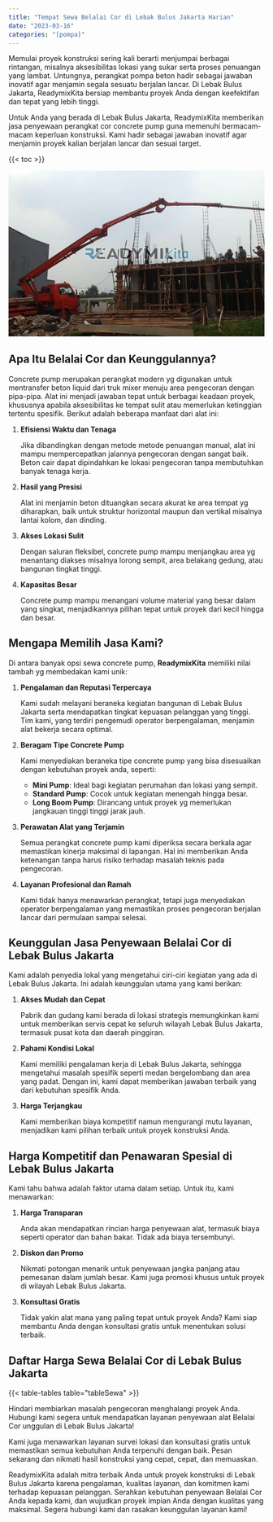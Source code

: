 ```yaml
---
title: "Tempat Sewa Belalai Cor di Lebak Bulus Jakarta Harian"
date: "2023-03-16"
categories: "[pompa]"
---
```


Memulai proyek konstruksi sering kali berarti menjumpai berbagai rintangan, misalnya aksesibilitas lokasi yang sukar serta proses penuangan yang lambat. Untungnya, perangkat pompa beton hadir sebagai jawaban inovatif agar menjamin segala sesuatu berjalan lancar. Di Lebak Bulus Jakarta, ReadymixKita bersiap membantu proyek Anda dengan keefektifan dan tepat yang lebih tinggi.

Untuk Anda yang berada di Lebak Bulus Jakarta, ReadymixKita memberikan jasa penyewaan perangkat cor concrete pump guna memenuhi bermacam-macam keperluan konstruksi. Kami hadir sebagai jawaban inovatif agar menjamin proyek kalian berjalan lancar dan sesuai target.

{{< toc >}}

![Tempat Sewa Belalai Cor di Lebak Bulus Jakarta Harian](/images/pompa/sewa-pompa-19.jpg)

## Apa Itu Belalai Cor dan Keunggulannya?

Concrete pump merupakan perangkat modern yg digunakan untuk mentransfer beton liquid dari truk mixer menuju area pengecoran dengan pipa-pipa. Alat ini menjadi jawaban tepat untuk berbagai keadaan proyek, khususnya apabila aksesibilitas ke tempat sulit atau memerlukan ketinggian tertentu spesifik. Berikut adalah beberapa manfaat dari alat ini:

1. **Efisiensi Waktu dan Tenaga**

   Jika dibandingkan dengan metode metode penuangan manual, alat ini mampu mempercepatkan jalannya pengecoran dengan sangat baik. Beton cair dapat dipindahkan ke lokasi pengecoran tanpa membutuhkan banyak tenaga kerja.

2. **Hasil yang Presisi**

   Alat ini menjamin beton dituangkan secara akurat ke area tempat yg diharapkan, baik untuk struktur horizontal maupun dan vertikal misalnya lantai kolom, dan dinding.

3. **Akses Lokasi Sulit**

   Dengan saluran fleksibel, concrete pump mampu menjangkau area yg menantang diakses misalnya lorong sempit, area belakang gedung, atau bangunan tingkat tinggi.

4. **Kapasitas Besar**

   Concrete pump mampu menangani volume material yang besar dalam yang singkat, menjadikannya pilihan tepat untuk proyek dari kecil hingga dan besar.

## Mengapa Memilih Jasa Kami?

Di antara banyak opsi sewa concrete pump, **ReadymixKita** memiliki nilai tambah yg membedakan kami unik:

1. **Pengalaman dan Reputasi Terpercaya**

   Kami sudah melayani beraneka kegiatan bangunan di Lebak Bulus Jakarta serta mendapatkan tingkat kepuasan pelanggan yang tinggi. Tim kami, yang terdiri pengemudi operator berpengalaman, menjamin alat bekerja secara optimal.

2. **Beragam Tipe Concrete Pump**

   Kami menyediakan beraneka tipe concrete pump yang bisa disesuaikan dengan kebutuhan proyek anda, seperti:
   - **Mini Pump**: Ideal bagi kegiatan perumahan dan lokasi yang sempit.
   - **Standard Pump**: Cocok untuk kegiatan menengah hingga besar.
   - **Long Boom Pump**: Dirancang untuk proyek yg memerlukan jangkauan tinggi tinggi jarak jauh.

3. **Perawatan Alat yang Terjamin**

   Semua perangkat concrete pump kami diperiksa secara berkala agar memastikan kinerja maksimal di lapangan. Hal ini memberikan Anda ketenangan tanpa harus risiko terhadap masalah teknis pada pengecoran.

4. **Layanan Profesional dan Ramah**

   Kami tidak hanya menawarkan perangkat, tetapi juga menyediakan operator berpengalaman yang memastikan proses pengecoran berjalan lancar dari permulaan sampai selesai.

## Keunggulan Jasa Penyewaan Belalai Cor di Lebak Bulus Jakarta

Kami adalah penyedia lokal yang mengetahui ciri-ciri kegiatan yang ada di Lebak Bulus Jakarta. Ini adalah keunggulan utama yang kami berikan:

1. **Akses Mudah dan Cepat**

   Pabrik dan gudang kami berada di lokasi strategis memungkinkan kami untuk memberikan servis cepat ke seluruh wilayah Lebak Bulus Jakarta, termasuk pusat kota dan daerah pinggiran.

2. **Pahami Kondisi Lokal**

   Kami memiliki pengalaman kerja di Lebak Bulus Jakarta, sehingga mengetahui masalah spesifik seperti medan bergelombang dan area yang padat. Dengan ini, kami dapat memberikan jawaban terbaik yang dari kebutuhan spesifik Anda.

3. **Harga Terjangkau**

   Kami memberikan biaya kompetitif namun mengurangi mutu layanan, menjadikan kami pilihan terbaik untuk proyek konstruksi Anda.

## Harga Kompetitif dan Penawaran Spesial di Lebak Bulus Jakarta

Kami tahu bahwa adalah faktor utama dalam setiap. Untuk itu, kami menawarkan:

1. **Harga Transparan**

   Anda akan mendapatkan rincian harga penyewaan alat, termasuk biaya seperti operator dan bahan bakar. Tidak ada biaya tersembunyi.

2. **Diskon dan Promo**

   Nikmati potongan menarik untuk penyewaan jangka panjang atau pemesanan dalam jumlah besar. Kami juga promosi khusus untuk proyek di wilayah Lebak Bulus Jakarta.

3. **Konsultasi Gratis**

   Tidak yakin alat mana yang paling tepat untuk proyek Anda? Kami siap membantu Anda dengan konsultasi gratis untuk menentukan solusi terbaik.

## Daftar Harga Sewa Belalai Cor di Lebak Bulus Jakarta

{{< table-tables table="tableSewa" >}}

Hindari membiarkan masalah pengecoran menghalangi proyek Anda. Hubungi kami segera untuk mendapatkan layanan penyewaan alat Belalai Cor unggulan di Lebak Bulus Jakarta!

Kami juga menawarkan layanan survei lokasi dan konsultasi gratis untuk memastikan semua kebutuhan Anda terpenuhi dengan baik. Pesan sekarang dan nikmati hasil konstruksi yang cepat, cepat, dan memuaskan.

ReadymixKita adalah mitra terbaik Anda untuk proyek konstruksi di Lebak Bulus Jakarta karena pengalaman, kualitas layanan, dan komitmen kami terhadap kepuasan pelanggan. Serahkan kebutuhan penyewaan Belalai Cor Anda kepada kami, dan wujudkan proyek impian Anda dengan kualitas yang maksimal. Segera hubungi kami dan rasakan keunggulan layanan kami!